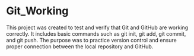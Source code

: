 # Git_Working
This project was created to test and verify that Git and GitHub are working correctly. It includes basic commands such as git init, git add, git commit, and git push. The purpose was to practice version control and ensure proper connection between the local repository and GitHub.
